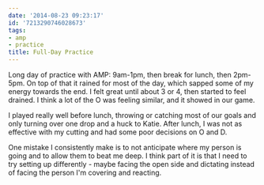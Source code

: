```yaml
---
date: '2014-08-23 09:23:17'
id: '7213290746028673'
tags:
- amp
- practice
title: Full-Day Practice
---
```


Long day of practice with AMP: 9am-1pm, then break for lunch, then 2pm-5pm. On top of that it rained for most of the day, which sapped some of my energy towards the end. I felt great until about 3 or 4, then started to feel drained. I think a lot of the O was feeling similar, and it showed in our game.

I played really well before lunch, throwing or catching most of our goals and only turning over one drop and a huck to Katie. After lunch, I was not as effective with my cutting and had some poor decisions on O and D.

One mistake I consistently make is to not anticipate where my person is going and to allow them to beat me deep. I think part of it is that I need to try setting up differently - maybe facing the open side and dictating instead of facing the person I'm covering and reacting. 
